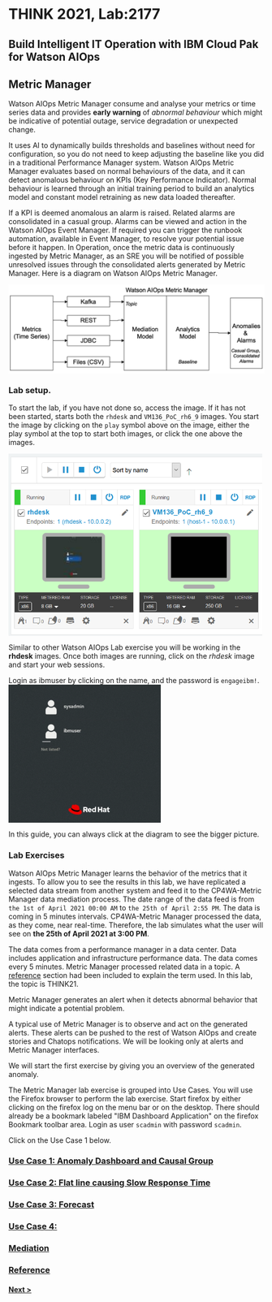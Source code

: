 # THINK 2021, Lab:2177
## Build Intelligent IT Operation with IBM Cloud Pak for Watson AIOps
## Metric Manager

Watson AIOps Metric Manager consume and analyse your metrics or time series data and provides **early warning** of *abnormal behaviour* which might be indicative of potential outage, service degradation or unexpected change. 

It uses AI to dynamically builds thresholds and baselines without need for configuration, so you do not need to keep adjusting the baseline like you did in a traditional Performance Manager system.
Watson AIOps Metric Manager evaluates based on normal behaviours of the data, and it can detect anomalous behaviour on KPIs (Key Performance Indicator). Normal behaviour is learned through an initial training period to build an analytics model and constant model retraining as new data loaded thereafter. 

If a KPI is deemed anomalous an alarm is raised. Related alarms are consolidated in a casual group. Alarms can be viewed and action in the Watson AIOps Event Manager. If required you can trigger the runbook automation, available in Event Manager, to resolve your potential issue before it happen.
In Operation, once the metric data is continuously ingested by Metric Manager, as an SRE you will be notified of possible unresolved issues through the consolidated alerts generated by Metric Manager. 
Here is a diagram on Watson AIOps Metric Manager.

<img src="./images/mm01.png" alt="Watson AIOps Metric Manager" width="800" align="center"/>

### Lab setup.

To start the lab, if you have not done so, access the image.  If it has not been started, starts both the `rhdesk` and `VM136_PoC_rh6_9` images. You start the image by clicking on the `play` symbol above on the image, either the play symbol at the top to start both images, or click the one above the images. 

<img src="./images/mm02.png" alt="Watson AIOps Lab images" width="500" align="center"/>

Similar to other Watson AIOps Lab exercise you will be working in the __rhdesk__ images.
Once both images are running, click on the _rhdesk_ image and start your web sessions.


Login as ibmuser by clicking on the name, and the password is `engageibm!`.
<br>
<img src="./images/mm03.png" alt="Watson AIOps Lab images" width="300" align="center"/>

In this guide, you can always click at the diagram to see the bigger picture.

### Lab Exercises
Watson AIOps Metric Manager learns the behavior of the metrics that it ingests. To allow you to see the results in this lab, we have replicated a selected data stream from another system and feed it to the CP4WA-Metric Manager data mediation process.  The date range of the data feed is from `the 1st of April 2021 00:00 AM` to `the 25th of April 2:55 PM`. The data is coming in 5 minutes intervals. CP4WA-Metric Manager processed the data, as they come, near real-time. Therefore, the lab simulates what the user will see on __the 25th of April 2021 at 3:00 PM__.

The data comes from a performance manager in a data center.  Data includes application and infrastructure performance data.
The data comes every 5 minutes.  Metric Manager processed related data in a topic. A [reference](./ref/) section had been included to explain the term used. In this lab, the topic is THINK21.

Metric Manager generates an alert when it detects abnormal behavior that might indicate a potential problem. 

A typical use of Metric Manager is to observe and act on the generated alerts.  These alerts can be pushed to the rest of Watson AIOps and create stories and Chatops notifications.  We will be looking only at alerts and Metric Manager interfaces.

We will start the first exercise by giving you an overview of the generated anomaly.

The Metric Manager lab exercise is grouped into Use Cases.  You will use the Firefox browser to perform the lab exercise.
Start firefox by either clicking on the firefox log on the menu bar or on the desktop.
There should already be a bookmark labeled "IBM Dashboard Application" on the firefox Bookmark toolbar area.  Login as user `scadmin` with password `scadmin`.

Click on the Use Case 1 below.

### [Use Case 1: Anomaly Dashboard and Causal Group](./uc1/)

### [Use Case 2: Flat line causing Slow Response Time](./uc2/)

### [Use Case 3: Forecast](./uc3/)

### [Use Case 4:](./uc4/)

### [Mediation](./mediation/)

### [Reference](./ref/)


#### [Next >](./uc1/)